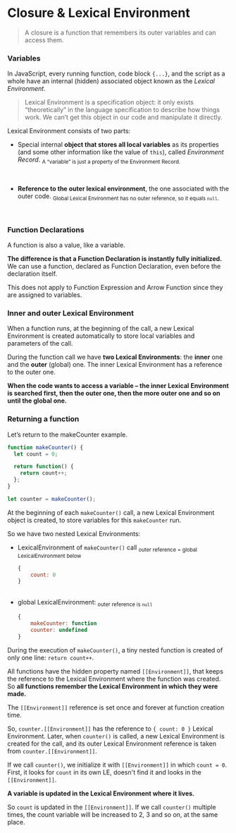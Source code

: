 # Closure & Lexical Environment
>A closure is a function that remembers its outer variables and can access them.

### Variables
In JavaScript, every running function, code block `{...}`, and the script as a whole have an internal (hidden) associated object known as the *Lexical Environment*.

>Lexical Environment is a specification object: it only exists “theoretically” in the language specification to describe how things work. We can’t get this object in our code and manipulate it directly.

Lexical Environment consists of two parts:

- Special internal **object that stores all local variables** as its properties (and some other information like the value of `this`), called *Environment Record*.
<sub>A “variable” is just a property of the Environment Record.</sub>
<br />

- **Reference to the outer lexical environment**, the one associated with the outer code.
<sub>Global Lexical Environment has no outer reference, so it equals `null`. </sub>
<br />

### Function Declarations
A function is also a value, like a variable.

**The difference is that a Function Declaration is instantly fully initialized.**
We can use a function, declared as Function Declaration, even before the declaration itself.

This does not apply to Function Expression and Arrow Function since they are assigned to variables.

### Inner and outer Lexical Environment
When a function runs, at the beginning of the call, a new Lexical Environment is created automatically to store local variables and parameters of the call.

During the function call we have **two Lexical Environments**: the **inner** one and the **outer** (global) one. The inner Lexical Environment has a reference to the outer one.

**When the code wants to access a variable – the inner Lexical Environment is searched first, then the outer one, then the more outer one and so on until the global one.**

### Returning a function
Let’s return to the makeCounter example.

```js
function makeCounter() {
  let count = 0;

  return function() {
    return count++;
  };
}

let counter = makeCounter();
```

At the beginning of each `makeCounter()` call, a new Lexical Environment object is created, to store variables for this `makeCounter` run.

So we have two nested Lexical Environments:
- LexicalEnvironment of `makeCounter()` call
    <sub>outer reference = global LexicalEnvironment below</sub>
    ```js
    {
        count: 0
    }
    ```
    <br/>
- global LexicalEnvironment:
    <sub>outer reference is `null`</sub>
    ```js
    {
        makeCounter: function
        counter: undefined
    }
    ```

During the execution of `makeCounter()`, a tiny nested function is created of only one line: `return count++`.

All functions have the hidden property named `[[Environment]]`, that keeps the reference to the Lexical Environment where the function was created. So **all functions remember the Lexical Environment in which they were made.**

The `[[Environment]]` reference is set once and forever at function creation time.

So, `counter.[[Environment]]` has the reference to `{ count: 0 }` Lexical Environment. Later, when `counter()` is called, a new Lexical Environment is created for the call, and its outer Lexical Environment reference is taken from `counter.[[Environment]]`.

If we call `counter()`, we initialize it with `[[Environment]]` in which `count = 0`. First, it looks for `count` in its own LE, doesn't find it and looks in the `[[Environment]]`.

**A variable is updated in the Lexical Environment where it lives.**

So `count` is updated in the `[[Environment]]`. If we call `counter()` multiple times, the count variable will be increased to 2, 3 and so on, at the same place.
